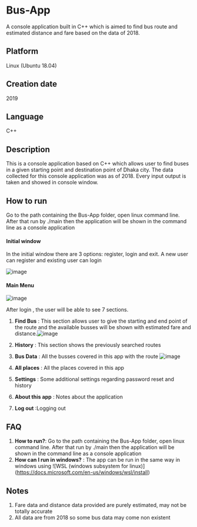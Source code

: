 # Bus-App
A console application built in C++ which is aimed to find bus route and estimated distance and fare based on the data of 2018.

## Platform
Linux (Ubuntu 18.04)

## Creation date
2019

## Language
C++

## Description
This is a console application based on C++ which allows user to find buses in a given starting point and destination point of Dhaka city. The data collected for this console application was as of 2018. Every input output is taken and showed in console window.

## How to run
Go to the path containing the Bus-App folder, open linux command line. After that run by ./main then the application will be shown in the command line as a console application

#### Initial window
In the initial window there are 3 options: register, login and exit. A new user can register and existing user can login

![image](https://user-images.githubusercontent.com/48018036/137321830-6597b729-e3eb-4691-aafa-a1fc6afcd9bb.png)

#### Main Menu
![image](https://user-images.githubusercontent.com/48018036/137324401-9af05b35-4bbb-4aed-b67d-8b21aaaeee2e.png)

After login , the user will be able to see 7 sections. 
1. **Find Bus** : This section allows user to give the starting and end point of the route and the available busses will be shown with estimated fare and distance.![image](https://user-images.githubusercontent.com/48018036/137324514-66276d4b-7554-4078-8311-8d5ed3bb0025.png)

2. **History** : This section shows the previously searched routes
3. **Bus Data** : All the busses covered in this app with the route ![image](https://user-images.githubusercontent.com/48018036/137324469-bc0ff872-2795-4a3d-b207-6c8256f6071a.png)

4. **All places** : All the places covered in this app 
5. **Settings** : Some additional settings regarding password reset and history
6. **About this app** : Notes about the application
7. **Log out** :Logging out 

## FAQ
1. **How to run?**: Go to the path containing the Bus-App folder, open linux command line. After that run by ./main then the application will be shown in the command line as a console application
2. **How can I run in windows?** : The app can be run in the same way in windows using ![WSL (windows subsystem for linux)] (https://docs.microsoft.com/en-us/windows/wsl/install) 

## Notes
1. Fare data and distance data provided are purely estimated, may not be totally accurate
2. All data are from 2018 so some bus data may come non existent
